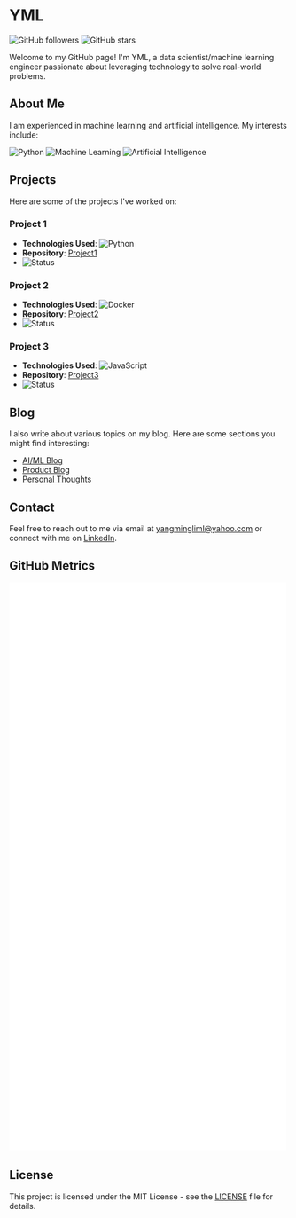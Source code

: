 # YML

![GitHub followers](https://img.shields.io/github/followers/YOUR_USERNAME?style=social)
![GitHub stars](https://img.shields.io/github/stars/YOUR_USERNAME?style=social)

Welcome to my GitHub page! I'm YML, a data scientist/machine learning engineer passionate about leveraging technology to solve real-world problems.

## About Me

I am experienced in machine learning and artificial intelligence. My interests include:

![Python](https://img.shields.io/badge/Python-3.x-blue?logo=python)
![Machine Learning](https://img.shields.io/badge/Machine%20Learning-Expert-orange)
![Artificial Intelligence](https://img.shields.io/badge/AI-Development-green)

## Projects

Here are some of the projects I've worked on:

### Project 1

- **Technologies Used**: ![Python](https://img.shields.io/badge/Python-3.x-blue?logo=python)
- **Repository**: [Project1](https://github.com/YOUR_USERNAME/project1)
- ![Status](https://img.shields.io/badge/status-active-brightgreen)

### Project 2

- **Technologies Used**: ![Docker](https://img.shields.io/badge/Docker-Container-blue?logo=docker)
- **Repository**: [Project2](https://github.com/YOUR_USERNAME/project2)
- ![Status](https://img.shields.io/badge/status-maintenance-orange)

### Project 3

- **Technologies Used**: ![JavaScript](https://img.shields.io/badge/JavaScript-ES6-yellow?logo=javascript)
- **Repository**: [Project3](https://github.com/YOUR_USERNAME/project3)
- ![Status](https://img.shields.io/badge/status-completed-success)

## Blog

I also write about various topics on my blog. Here are some sections you might find interesting:

- [AI/ML Blog](https://YOUR_BLOG_URL/ai-ml)
- [Product Blog](https://YOUR_BLOG_URL/product)
- [Personal Thoughts](https://YOUR_BLOG_URL/personal)

## Contact

Feel free to reach out to me via email at [yangmingliml@yahoo.com](mailto:yangmingliml@yahoo.com) or connect with me on [LinkedIn](https://www.linkedin.com/in/yangmingli).

## GitHub Metrics

![GitHub Metrics](./github-metrics.svg)

## License

This project is licensed under the MIT License - see the [LICENSE](./LICENSE) file for details.
